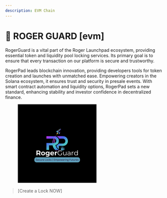 ```yaml
---
description: EVM Chain
---
```


# 🛅 ROGER GUARD \[evm]

RogerGuard is a vital part of the Roger Launchpad ecosystem, providing essential token and liquidity pool locking services. Its primary goal is to ensure that every transaction on our platform is secure and trustworthy.

RogerPad leads blockchain innovation, providing developers tools for token creation and launches with unmatched ease. Empowering creators in the Solana ecosystem, it ensures trust and security in presale events. With smart contract automation and liquidity options, RogerPad sets a new standard, enhancing stability and investor confidence in decentralized finance.

<figure><img src="../../.gitbook/assets/ROGER GUARD.png" alt="" width="250"><figcaption></figcaption></figure>



> \[Create a Lock NOW]

